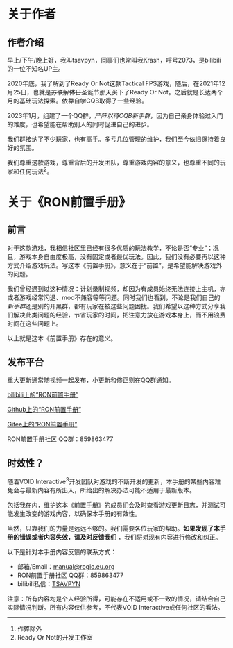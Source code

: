 # 关于作者

## 作者介绍

早上/下午/晚上好，我叫tsavpyn，同事们也常叫我Krash，呼号2073，是bilibili的一位不知名UP主。

2020年底，我了解到了Ready Or Not这款Tactical FPS游戏，随后，在2021年12月25日，也就是~~苏联解体日~~圣诞节那天买下了Ready Or
Not。之后就是长达两个月的基础玩法探索。依靠自学CQB取得了一些经验。

2023年1月，组建了一个QQ群，*严阵以待CQB新手群*，因为自己亲身体验过入门的难度，也希望能在帮助别人的同时促进自己的进步。

我们群接纳了不少玩家，也有高手。多亏几位管理的维护，我们至今依旧保持着良好的氛围。

我们尊重这款游戏，尊重背后的开发团队，尊重游戏内容的意义，也尊重不同的玩家和任何玩法<sup>2</sup>。

# 关于《RON前置手册》

## 前言

对于这款游戏，我相信社区里已经有很多优质的玩法教学，不论是否“专业”；况且，游戏本身自由度极高，没有固定或者最优玩法。因此，我们没有必要再以这种方式介绍游戏玩法。写这本《前置手册》，意义在于“前置”，是希望能解决游戏外的问题。

我们曾经遇到过这种情况：计划录制视频，却因为有成员始终无法连接上主机，亦或者游戏经常闪退、mod不兼容等等问题。同时我们也看到，不论是我们自己的
*新手群*还是别的开黑群，都有玩家在被这些问题困扰。我们希望以这种方式分享我们解决此类问题的经验，节省玩家的时间，把注意力放在游戏本身上，而不用浪费时间在这些问题上。

以上就是这本《前置手册》存在的意义。

## 发布平台

重大更新通常随视频一起发布，小更新和修正则在QQ群通知。

[bilibili上的“RON前置手册”](https://space.bilibili.com/351531280/channel/seriesdetail?sid=3496898)

[Github上的“RON前置手册”](https://github.com/tsavpyn/RON-Pre-Mission-Manual)

[Gitee上的“RON前置手册”](https://gitee.com/tsavpyn/RON-Pre-Mission-Manual)

RON前置手册社区 QQ群：859863477

## 时效性？

随着VOID Interactive<sup>3</sup>开发团队对游戏的不断开发的更新，本手册的某些内容难免会与最新内容有所出入，所给出的解决办法可能不适用于最新版本。

包括我在内，维护这本《前置手册》的成员们会及时查看游戏更新日志，并测试可能发生改变的游戏内容，以确保本手册的有效性。

当然，只靠我们的力量是远远不够的。我们需要各位玩家的帮助。**如果发现了本手册的错误或者内容失效，请及时反馈我们**
，我们将对现有内容进行修改和纠正。

以下是针对本手册内容反馈的联系方式：

* 邮箱/Email：[manual@rogic.eu.org](mailto://manual@rogic.eu.org)
* RON前置手册社区 QQ群：859863477
* bilibili私信：[TSAVPYN](https://space.bilibili.com/351531280)

注意：所有内容均是个人经验所得，可能存在不适用或不一致的情况，请结合自己实际情况判断。所有内容仅供参考，不代表VOID
Interactive或任何社区的看法。

---

1. 作弊除外
2. Ready Or Not的开发工作室